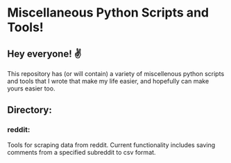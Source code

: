 # Miscellaneous Python Scripts and Tools!

## Hey everyone! ✌
This repository has (or will contain) a variety of miscellenous python scripts and tools that I wrote that make my life easier, and hopefully can make yours easier too.

## Directory:
### **reddit**: 
Tools for scraping data from reddit.
Current functionality includes saving comments from a specified subreddit to csv format.

